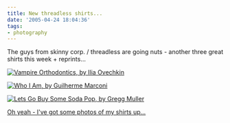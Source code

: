 ```yaml
---
title: New threadless shirts...
date: '2005-04-24 18:04:36'
tags:
- photography
---
```


The guys from skinny corp. / threadless are going nuts - another three great shirts this week + reprints...

<a href="http://threadless.com/product/230/?streetteam=kvack"><img src="http://threadless.com/product/230/minizoom.jpg" alt="Vampire Orthodontics, by Ilia Ovechkin" /></a>

<a href="http://threadless.com/product/231/?streetteam=kvack"><img src="http://threadless.com/product/231/minizoom.jpg" alt="Who I Am, by Guilherme Marconi" /></a>

<a href="http://threadless.com/product/232/?streetteam=kvack"><img src="http://threadless.com/product/232/minizoom.jpg" alt="Lets Go Buy Some Soda Pop, by Gregg Muller " /></a>

<a href="http://threadless.com/profile/15476/kvack?streetteam=kvack">Oh yeah - I've got some photos of my shirts up...</a>
